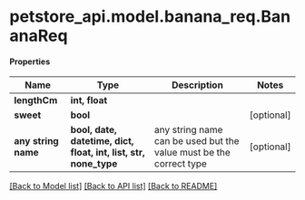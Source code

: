 # petstore_api.model.banana_req.BananaReq

#### Properties
Name | Type | Description | Notes
------------ | ------------- | ------------- | -------------
**lengthCm** | **int, float** |  | 
**sweet** | **bool** |  | [optional] 
**any string name** | **bool, date, datetime, dict, float, int, list, str, none_type** | any string name can be used but the value must be the correct type | [optional]

[[Back to Model list]](../../README.md#documentation-for-models) [[Back to API list]](../../README.md#documentation-for-api-endpoints) [[Back to README]](../../README.md)

